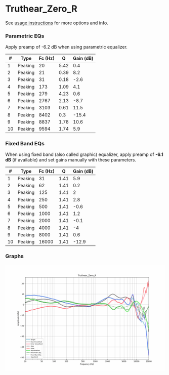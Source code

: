 # Truthear_Zero_R
See [usage instructions](https://github.com/jaakkopasanen/AutoEq#usage) for more options and info.

### Parametric EQs
Apply preamp of -6.2 dB when using parametric equalizer.

|   # | Type    |   Fc (Hz) |    Q |   Gain (dB) |
|-----|---------|-----------|------|-------------|
|   1 | Peaking |        20 | 5.42 |         0.4 |
|   2 | Peaking |        21 | 0.39 |         8.2 |
|   3 | Peaking |        31 | 0.18 |        -2.6 |
|   4 | Peaking |       173 | 1.09 |         4.1 |
|   5 | Peaking |       279 | 4.23 |         0.6 |
|   6 | Peaking |      2767 | 2.13 |        -8.7 |
|   7 | Peaking |      3103 | 0.61 |        11.5 |
|   8 | Peaking |      8402 | 0.3  |       -15.4 |
|   9 | Peaking |      8837 | 1.78 |        10.6 |
|  10 | Peaking |      9594 | 1.74 |         5.9 |

### Fixed Band EQs
When using fixed band (also called graphic) equalizer, apply preamp of **-6.1 dB** (if available) and set gains manually with these parameters.

|   # | Type    |   Fc (Hz) |    Q |   Gain (dB) |
|-----|---------|-----------|------|-------------|
|   1 | Peaking |        31 | 1.41 |         5.9 |
|   2 | Peaking |        62 | 1.41 |         0.2 |
|   3 | Peaking |       125 | 1.41 |         2   |
|   4 | Peaking |       250 | 1.41 |         2.8 |
|   5 | Peaking |       500 | 1.41 |        -0.6 |
|   6 | Peaking |      1000 | 1.41 |         1.2 |
|   7 | Peaking |      2000 | 1.41 |        -0.1 |
|   8 | Peaking |      4000 | 1.41 |        -4   |
|   9 | Peaking |      8000 | 1.41 |         0.6 |
|  10 | Peaking |     16000 | 1.41 |       -12.9 |

### Graphs
![](./Truthear_Zero_R.png)
